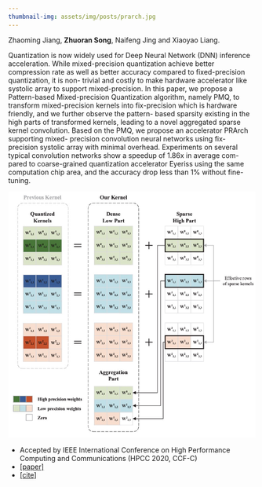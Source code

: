 ```yaml
---
thumbnail-img: assets/img/posts/prarch.jpg
---
```

Zhaoming Jiang, **Zhuoran Song**, Naifeng Jing and Xiaoyao Liang.

Quantization is now widely used for Deep Neural Network (DNN) inference acceleration. While mixed-precision quantization achieve better compression rate as well as better accuracy compared to fixed-precision quantization, it is non- trivial and costly to make hardware accelerator like systolic array to support mixed-precision. In this paper, we propose a Pattern-based Mixed-precision Quantization algorithm, namely PMQ, to transform mixed-precision kernels into fix-precision which is hardware friendly, and we further observe the pattern- based sparsity existing in the high parts of transformed kernels, leading to a novel aggregated sparse kernel convolution. Based on the PMQ, we propose an accelerator PRArch supporting mixed- precision convolution neural networks using fix-precision systolic array with minimal overhead. Experiments on several typical convolution networks show a speedup of 1.86x in average com- pared to coarse-grained quantization accelerator Eyeriss using the same computation chip area, and the accuracy drop less than 1% without fine-tuning.


![prarch](/assets/img/posts/prarch.jpg)

* Accepted by IEEE International Conference on High Performance Computing and Communications (HPCC 2020, CCF-C)
* [[paper]](https://ieeexplore.ieee.org/abstract/document/9408033)
* [[cite]](https://scholar.googleusercontent.com/scholar.bib?q=info:kBFV-0BrhfwJ:scholar.google.com/&output=citation&scisdr=CgVK0WDnEPjT2KL2pnY:AAGBfm0AAAAAYjPwvnaaPzBoh8kZwaMHA1DQE2ouejR5&scisig=AAGBfm0AAAAAYjPwvqSjiQCq7l1TtszFI-ajTtFq8Bnp&scisf=4&ct=citation&cd=-1&hl=zh-CN)